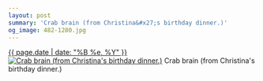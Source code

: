 ```yaml
---
layout: post
summary: 'Crab brain (from Christina&#x27;s birthday dinner.)'
og_image: 482-1280.jpg
---
```


<p>
  <time><a href="/482">{{ page.date | date: "%B %e, %Y" }}</a></time>
  <a href="/482"><img src="{{ site.assets_url }}/482-640.jpg" srcset="{{ site.assets_url }}/482-1280.jpg 1280w, {{ site.assets_url }}/482-960.jpg 960w, {{ site.assets_url }}/482-640.jpg 640w, {{ site.assets_url }}/482-320.jpg 320w" sizes="(min-width: 700px) 50vw, calc(100vw - 2rem)" alt="Crab brain (from Christina&#x27;s birthday dinner.)" /></a>
  <span>Crab brain (from Christina&#x27;s birthday dinner.)</span>
</p>
